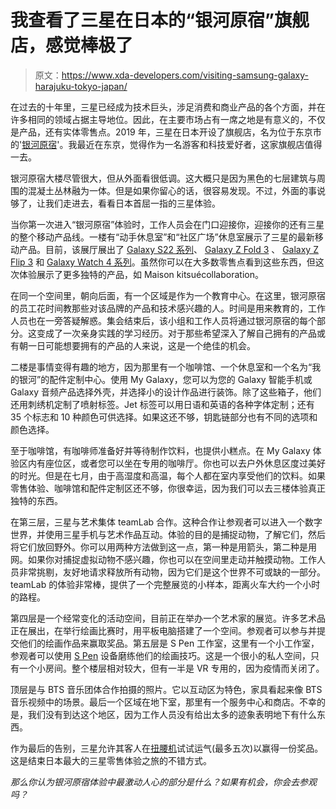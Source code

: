 # 我查看了三星在日本的“银河原宿”旗舰店，感觉棒极了

> 原文：<https://www.xda-developers.com/visiting-samsung-galaxy-harajuku-tokyo-japan/>

在过去的十年里，三星已经成为技术巨头，涉足消费和商业产品的各个方面，并在许多相同的领域占据主导地位。因此，在主要市场占有一席之地是有意义的，不仅是产品，还有实体零售点。2019 年，三星在日本开设了旗舰店，名为位于东京市的'[银河原宿](https://www.galaxymobile.jp/galaxy-harajuku/)'。我最近在东京，觉得作为一名游客和科技爱好者，这家旗舰店值得一去。

银河原宿大楼尽管很大，但从外面看很低调。这大概只是因为黑色的七层建筑与周围的混凝土丛林融为一体。但是如果你留心的话，很容易发现。不过，外面的事说够了，让我们走进去，看看日本首屈一指的三星体验。

当你第一次进入“银河原宿”体验时，工作人员会在门口迎接你，迎接你的还有三星的整个移动产品线。一楼有“动手休息室”和“社区广场”休息室展示了三星的最新移动产品。目前，该展厅展出了 [Galaxy S22 系列](https://www.xda-developers.com/samsung-galaxy-s22/)、 [Galaxy Z Fold 3](https://www.xda-developers.com/samsung-galaxy-z-fold-3-review/) 、 [Galaxy Z Flip 3](https://www.xda-developers.com/samsung-galaxy-z-flip-3-review/) 和 [Galaxy Watch 4 系列](https://www.xda-developers.com/samsung-galaxy-watch-4/)。虽然你可以在大多数零售点看到这些东西，但这次体验展示了更多独特的产品，如 Maison kitsuécollaboration。

在同一个空间里，朝向后面，有一个区域是作为一个教育中心。在这里，银河原宿的员工花时间教那些对该品牌的产品和技术感兴趣的人。时间是用来教育的，工作人员也在一旁答疑解惑。集会结束后，该小组和工作人员将通过银河原宿的每个部分。这变成了一次亲身实践的学习经历。对于那些希望深入了解自己拥有的产品或有朝一日可能想要拥有的产品的人来说，这是一个绝佳的机会。

二楼是事情变得有趣的地方，因为那里有一个咖啡馆、一个休息室和一个名为“我的银河”的配件定制中心。使用 My Galaxy，您可以为您的 Galaxy 智能手机或 Galaxy 音频产品选择外壳，并选择小的设计作品进行装饰。除了这些箱子，他们还用刺绣机定制了喷射标签。Jet 标签可以用日语和英语的各种字体定制；还有 35 个标志和 10 种颜色可供选择。如果这还不够，钥匙链部分也有不同的选项和颜色选择。

至于咖啡馆，有咖啡师准备好并等待制作饮料，也提供小糕点。在 My Galaxy 体验区内有座位区，或者您可以坐在专用的咖啡厅。你也可以去户外休息区度过美好的时光。但是在七月，由于高湿度和高温，每个人都在室内享受他们的饮料。如果零售体验、咖啡馆和配件定制区还不够，你很幸运，因为我们可以去三楼体验真正独特的东西。

在第三层，三星与艺术集体 teamLab 合作。这种合作让参观者可以进入一个数字世界，并使用三星手机与艺术作品互动。体验的目的是捕捉动物，了解它们，然后将它们放回野外。你可以用两种方法做到这一点，第一种是用箭头，第二种是用网。如果你对捕捉虚拟动物不感兴趣，你也可以在空间里走动并触摸动物。工作人员非常挑剔，友好地请求释放所有动物，因为它们是这个世界不可或缺的一部分。teamLab 的体验非常棒，提供了一个完整展览的小样本，距离火车大约一个小时的路程。

第四层是一个经常变化的活动空间，目前正在举办一个艺术家的展览。许多艺术品正在展出，在举行绘画比赛时，用平板电脑搭建了一个空间。参观者可以参与并提交他们的绘画作品来赢取奖品。第五层是 S Pen 工作室，这里有一个小工作室，参观者可以使用 [S Pen](https://www.xda-developers.com/samsung-s-pen-pro-review/) 设备磨练他们的绘画技巧。这是一个很小的私人空间，只有一个小房间。整个楼层相对较大，但有一半是 VR 专用的，因为疫情而关闭了。

顶层是与 BTS 音乐团体合作拍摄的照片。它以互动区为特色，家具看起来像 BTS 音乐视频中的场景。最后一个区域在地下室，那里有一个服务中心和商店。不幸的是，我们没有到达这个地区，因为工作人员没有给出太多的迹象表明地下有什么东西。

作为最后的告别，三星允许其客人在[扭腰机](https://en.wikipedia.org/wiki/Gashapon)试试运气(最多五次)以赢得一份奖品。这是结束日本最大的三星零售体验之旅的不错方式。

*那么你认为银河原宿体验中最激动人心的部分是什么？如果有机会，你会去参观吗？*